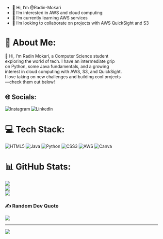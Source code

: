 - 👋 Hi, I’m @Radin-Mokari
- 👀 I’m interested in AWS and cloud computing
- 🌱 I’m currently learning AWS services
- 💞️ I’m looking to collaborate on projects with AWS QuickSight and S3

<!---
Radin-Mokari/Radin-Mokari is a ✨ special ✨ repository because its `README.md` (this file) appears on your GitHub profile.
You can click the Preview link to take a look at your changes.
--->
# 💫 About Me:
👋 Hi, I’m Radin Mokari, a Computer Science student <br>exploring the world of tech. I have an intermediate grip <br>on Python, some Java fundamentals, and a growing <br>interest in cloud computing with AWS, S3, and QuickSight. <br>I love taking on new challenges and building cool projects<br>—check them out below!


## 🌐 Socials:
[![Instagram](https://img.shields.io/badge/Instagram-%23E4405F.svg?logo=Instagram&logoColor=white)](https://instagram.com/theradin__) [![LinkedIn](https://img.shields.io/badge/LinkedIn-%230077B5.svg?logo=linkedin&logoColor=white)](https://linkedin.com/in/www.linkedin.com/in/radin-mokari) 

# 💻 Tech Stack:
![HTML5](https://img.shields.io/badge/html5-%23E34F26.svg?style=for-the-badge&logo=html5&logoColor=white) ![Java](https://img.shields.io/badge/java-%23ED8B00.svg?style=for-the-badge&logo=openjdk&logoColor=white) ![Python](https://img.shields.io/badge/python-3670A0?style=for-the-badge&logo=python&logoColor=ffdd54) ![CSS3](https://img.shields.io/badge/css3-%231572B6.svg?style=for-the-badge&logo=css3&logoColor=white) ![AWS](https://img.shields.io/badge/AWS-%23FF9900.svg?style=for-the-badge&logo=amazon-aws&logoColor=white) ![Canva](https://img.shields.io/badge/Canva-%2300C4CC.svg?style=for-the-badge&logo=Canva&logoColor=white)
# 📊 GitHub Stats:
![](https://github-readme-stats.vercel.app/api?username=Radin-Mokari&theme=aura&hide_border=false&include_all_commits=false&count_private=false)<br/>
![](https://github-readme-streak-stats.herokuapp.com/?user=Radin-Mokari&theme=aura&hide_border=false)<br/>
![](https://github-readme-stats.vercel.app/api/top-langs/?username=Radin-Mokari&theme=aura&hide_border=false&include_all_commits=false&count_private=false&layout=compact)

### ✍️ Random Dev Quote
![](https://quotes-github-readme.vercel.app/api?type=vetical&theme=radical)

---
[![](https://visitcount.itsvg.in/api?id=Radin-Mokari&icon=0&color=6)](https://visitcount.itsvg.in)

<!-- Proudly created with GPRM ( https://gprm.itsvg.in ) -->
